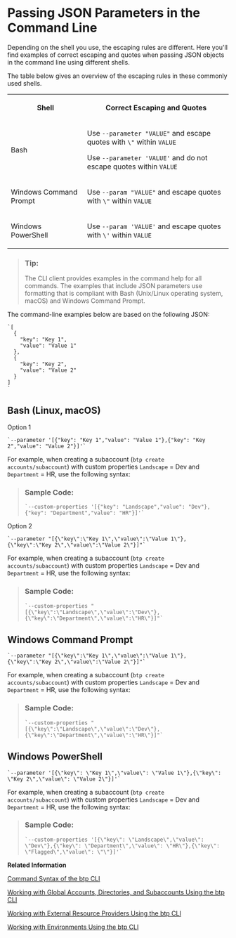 <!-- loio899fe34d29c841e7bf78c70368592532 -->

# Passing JSON Parameters in the Command Line

Depending on the shell you use, the escaping rules are different. Here you'll find examples of correct escaping and quotes when passing JSON objects in the command line using different shells.

The table below gives an overview of the escaping rules in these commonly used shells.


<table>
<tr>
<th>

Shell



</th>
<th>

Correct Escaping and Quotes



</th>
</tr>
<tr>
<td>

Bash



</td>
<td>

Use `--parameter "VALUE"` and escape quotes with `\"` within `VALUE`

Use `--parameter 'VALUE'` and do not escape quotes within `VALUE`



</td>
</tr>
<tr>
<td>

Windows Command Prompt



</td>
<td>

Use `--param "VALUE"` and escape quotes with `\"` within `VALUE` 



</td>
</tr>
<tr>
<td>

Windows PowerShell



</td>
<td>

Use `--param 'VALUE'` and escape quotes with `\'` within `VALUE` 



</td>
</tr>
</table>

> ### Tip:  
> The CLI client provides examples in the command help for all commands. The examples that include JSON parameters use formatting that is compliant with Bash \(Unix/Linux operating system, macOS\) and Windows Command Prompt.

The command-line examples below are based on the following JSON:

```
`[
  {
    "key": "Key 1",
    "value": "Value 1"
  },
  {
    "key": "Key 2",
    "value": "Value 2"
  }
]
`
```



<a name="loio899fe34d29c841e7bf78c70368592532__section_qgg_gyd_hmb"/>

## Bash \(Linux, macOS\)

Option 1

```
`--parameter '[{"key": "Key 1","value": "Value 1"},{"key": "Key 2","value": "Value 2"}]'`
```

For example, when creating a subaccount \(`btp create accounts/subaccount`\) with custom properties `Landscape` = Dev and `Department` = HR, use the following syntax:

> ### Sample Code:  
> ```
> `--custom-properties '[{"key": "Landscape","value": "Dev"},{"key": "Department","value": "HR"}]'`
> ```

Option 2

```
`--parameter "[{\"key\":\"Key 1\",\"value\":\"Value 1\"},{\"key\":\"Key 2\",\"value\":\"Value 2\"}]"`
```

For example, when creating a subaccount \(`btp create accounts/subaccount`\) with custom properties `Landscape` = Dev and `Department` = HR, use the following syntax:

> ### Sample Code:  
> ```
> `--custom-properties "[{\"key\":\"Landscape\",\"value\":\"Dev\"},{\"key\":\"Department\",\"value\":\"HR\"}]"`
> ```



<a name="loio899fe34d29c841e7bf78c70368592532__section_gxx_dgr_vlb"/>

## Windows Command Prompt

```
`--parameter "[{\"key\":\"Key 1\",\"value\":\"Value 1\"},{\"key\":\"Key 2\",\"value\":\"Value 2\"}]"`
```

For example, when creating a subaccount \(`btp create accounts/subaccount`\) with custom properties `Landscape` = Dev and `Department` = HR, use the following syntax:

> ### Sample Code:  
> ```
> `--custom-properties "[{\"key\":\"Landscape\",\"value\":\"Dev\"},{\"key\":\"Department\",\"value\":\"HR\"}]"`
> ```



<a name="loio899fe34d29c841e7bf78c70368592532__section_ecd_ggr_vlb"/>

## Windows PowerShell

```
`--parameter '[{\"key\": \"Key 1\",\"value\": \"Value 1\"},{\"key\": \"Key 2\",\"value\": \"Value 2\"}]'`
```

For example, when creating a subaccount \(`btp create accounts/subaccount`\) with custom properties `Landscape` = Dev and `Department` = HR, use the following syntax:

> ### Sample Code:  
> ```
> `--custom-properties '[{\"key\": \"Landscape\",\"value\": \"Dev\"},{\"key\": \"Department\",\"value\": \"HR\"},{\"key\": \"Flagged\",\"value\": \"\"}]'`
> ```

**Related Information**  


[Command Syntax of the btp CLI](Command_Syntax_of_the_btp_CLI_69606f4.md "Each command consists of the base call btp followed by a verb (the action), a combination of group and object, and parameters.")

[Working with Global Accounts, Directories, and Subaccounts Using the btp CLI](Working_with_Global_Accounts,_Directories,_and_Subaccounts_Using_the_btp_CLI_85a683e.md "Use the SAP BTP command line interface (btp CLI) to manage operations with global accounts, directories, and subaccounts.")

[Working with External Resource Providers Using the btp CLI](Working_with_External_Resource_Providers_Using_the_btp_CLI_48d7688.md "Use the SAP BTP command line interface (btp CLI) to get details, or to create or delete resource provider instances in a global account.")

[Working with Environments Using the btp CLI](Working_with_Environments_Using_the_btp_CLI_48db155.md "Use the SAP BTP command line interface (btp CLI) to manage runtime environment instances in a subaccount. For example, enable the Cloud Foundry environment by creating a Cloud Foundry org (environment instance).")

